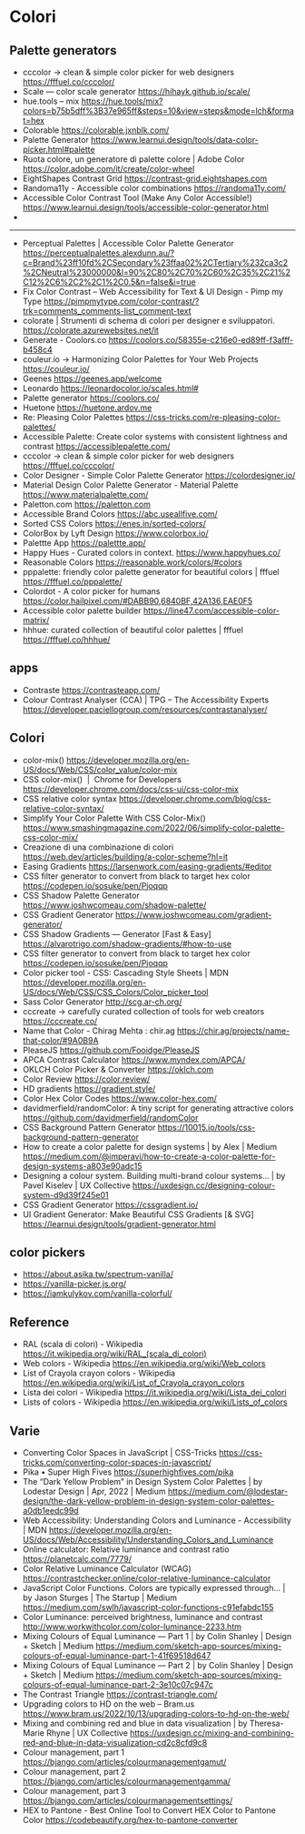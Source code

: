 # Colori


## Palette generators
* cccolor → clean & simple color picker for web designers <https://fffuel.co/cccolor/>
* Scale — color scale generator <https://hihayk.github.io/scale/>
* hue.tools – mix <https://hue.tools/mix?colors=b75b5dff%3B37e965ff&steps=10&view=steps&mode=lch&format=hex>
* Colorable <https://colorable.jxnblk.com/>
* Palette Generator <https://www.learnui.design/tools/data-color-picker.html#palette>
* Ruota colore, un generatore di palette colore | Adobe Color <https://color.adobe.com/it/create/color-wheel>
* EightShapes Contrast Grid <https://contrast-grid.eightshapes.com>
* Randoma11y - Accessible color combinations <https://randoma11y.com/>
* Accessible Color Contrast Tool (Make Any Color Accessible!) <https://www.learnui.design/tools/accessible-color-generator.html>
* 
---

* Perceptual Palettes | Accessible Color Palette Generator <https://perceptualpalettes.alexdunn.au/?c=Brand%23ff10fd%2CSecondary%23ffaa02%2CTertiary%232ca3c2%2CNeutral%23000000&l=90%2C80%2C70%2C60%2C35%2C21%2C12%2C6%2C2%2C1%2C0.5&n=false&i=true>
* Fix Color Contrast – Web Accessibility for Text & UI Design - Pimp my Type <https://pimpmytype.com/color-contrast/?trk=comments_comments-list_comment-text>
* colorate | Strumenti di schema di colori per designer e sviluppatori. <https://colorate.azurewebsites.net/it>
* Generate - Coolors.co <https://coolors.co/58355e-c216e0-ed89ff-f3afff-b458c4>
* couleur.io → Harmonizing Color Palettes for Your Web Projects <https://couleur.io/>
* Geenes <https://geenes.app/welcome>
* Leonardo <https://leonardocolor.io/scales.html#>
* Palette generator <https://coolors.co/> 
* Huetone <https://huetone.ardov.me>
* Re: Pleasing Color Palettes <https://css-tricks.com/re-pleasing-color-palettes/>
* Accessible Palette: Create color systems with consistent lightness and contrast <https://accessiblepalette.com/>
* cccolor → clean & simple color picker for web designers <https://fffuel.co/cccolor/>
* Color Designer - Simple Color Palette Generator <https://colordesigner.io/>
* Material Design Color Palette Generator - Material Palette <https://www.materialpalette.com/>
* Paletton.com <https://paletton.com> 
* Accessible Brand Colors <https://abc.useallfive.com/>
* Sorted CSS Colors <https://enes.in/sorted-colors/>
* ColorBox by Lyft Design <https://www.colorbox.io/>
* Palettte App <https://palettte.app/>
* Happy Hues - Curated colors in context. <https://www.happyhues.co/>
* Reasonable Colors <https://reasonable.work/colors/#colors>
* pppalette: friendly color palette generator for beautiful colors | fffuel <https://fffuel.co/pppalette/>
* Colordot - A color picker for humans <https://color.hailpixel.com/#DABB90,6840BF,42A136,EAE0F5>
* Accessible color palette builder <https://line47.com/accessible-color-matrix/>
* hhhue: curated collection of beautiful color palettes | fffuel <https://fffuel.co/hhhue/>


## apps

* Contraste <https://contrasteapp.com/>
* Colour Contrast Analyser (CCA) | TPG – The Accessibility Experts <https://developer.paciellogroup.com/resources/contrastanalyser/>


## Colori
* color-mix() <https://developer.mozilla.org/en-US/docs/Web/CSS/color_value/color-mix>
* CSS color-mix()  |  Chrome for Developers <https://developer.chrome.com/docs/css-ui/css-color-mix>
* CSS relative color syntax <https://developer.chrome.com/blog/css-relative-color-syntax/>
* Simplify Your Color Palette With CSS Color-Mix() <https://www.smashingmagazine.com/2022/06/simplify-color-palette-css-color-mix/>
* Creazione di una combinazione di colori <https://web.dev/articles/building/a-color-scheme?hl=it>
* Easing Gradients <https://larsenwork.com/easing-gradients/#editor>
* CSS filter generator to convert from black to target hex color <https://codepen.io/sosuke/pen/Pjoqqp> 
* CSS Shadow Palette Generator <https://www.joshwcomeau.com/shadow-palette/>
* CSS Gradient Generator <https://www.joshwcomeau.com/gradient-generator/>
* CSS Shadow Gradients — Generator [Fast & Easy] <https://alvarotrigo.com/shadow-gradients/#how-to-use>
* CSS filter generator to convert from black to target hex color <https://codepen.io/sosuke/pen/Pjoqqp>
* Color picker tool - CSS: Cascading Style Sheets | MDN <https://developer.mozilla.org/en-US/docs/Web/CSS/CSS_Colors/Color_picker_tool>
* Sass Color Generator <http://scg.ar-ch.org/>
* cccreate → carefully curated collection of tools for web creators <https://cccreate.co/>
* Name that Color - Chirag Mehta : chir.ag <https://chir.ag/projects/name-that-color/#9A0B9A>
* PleaseJS <https://github.com/Fooidge/PleaseJS>
* APCA Contrast Calculator <https://www.myndex.com/APCA/>
* OKLCH Color Picker & Converter <https://oklch.com>
* Color Review <https://color.review/>
* HD gradients <https://gradient.style/>
* Color Hex Color Codes <https://www.color-hex.com/>
* davidmerfield/randomColor: A tiny script for generating attractive colors <https://github.com/davidmerfield/randomColor>
* CSS Background Pattern Generator <https://10015.io/tools/css-background-pattern-generator> 
* How to create a color palette for design systems | by Alex | Medium <https://medium.com/@imperavi/how-to-create-a-color-palette-for-design-systems-a803e90adc15>
* Designing a colour system. Building multi-brand colour systems… | by Pavel Kiselev | UX Collective <https://uxdesign.cc/designing-colour-system-d9d39f245e01>
* CSS Gradient Generator <https://cssgradient.io/>
* UI Gradient Generator: Make Beautiful CSS Gradients [& SVG] <https://learnui.design/tools/gradient-generator.html>


## color pickers
* https://about.asika.tw/spectrum-vanilla/
* https://vanilla-picker.js.org/
* https://iamkulykov.com/vanilla-colorful/


## Reference
* RAL (scala di colori) - Wikipedia <https://it.wikipedia.org/wiki/RAL_(scala_di_colori)>
* Web colors - Wikipedia <https://en.wikipedia.org/wiki/Web_colors>
* List of Crayola crayon colors - Wikipedia <https://en.wikipedia.org/wiki/List_of_Crayola_crayon_colors>
* Lista dei colori - Wikipedia <https://it.wikipedia.org/wiki/Lista_dei_colori>
* Lists of colors - Wikipedia <https://en.wikipedia.org/wiki/Lists_of_colors>

## Varie
* Converting Color Spaces in JavaScript | CSS-Tricks <https://css-tricks.com/converting-color-spaces-in-javascript/>
* Pika • Super High Fives <https://superhighfives.com/pika>
* The “Dark Yellow Problem” in Design System Color Palettes | by Lodestar Design | Apr, 2022 | Medium <https://medium.com/@lodestar-design/the-dark-yellow-problem-in-design-system-color-palettes-a0db1eedc99d>
* Web Accessibility: Understanding Colors and Luminance - Accessibility | MDN <https://developer.mozilla.org/en-US/docs/Web/Accessibility/Understanding_Colors_and_Luminance>
* Online calculator: Relative luminance and contrast ratio <https://planetcalc.com/7779/>
* Color Relative Luminance Calculator (WCAG) <https://contrastchecker.online/color-relative-luminance-calculator>
* JavaScript Color Functions. Colors are typically expressed through… | by Jason Sturges | The Startup | Medium <https://medium.com/swlh/javascript-color-functions-c91efabdc155>
* Color Luminance: perceived brightness, luminance and contrast <http://www.workwithcolor.com/color-luminance-2233.htm>
* Mixing Colours of Equal Luminance — Part 1 | by Colin Shanley | Design + Sketch | Medium <https://medium.com/sketch-app-sources/mixing-colours-of-equal-luminance-part-1-41f69518d647>
* Mixing Colours of Equal Luminance — Part 2 | by Colin Shanley | Design + Sketch | Medium <https://medium.com/sketch-app-sources/mixing-colours-of-equal-luminance-part-2-3e10c07c947c>
* The Contrast Triangle <https://contrast-triangle.com/>
* Upgrading colors to HD on the web – Bram.us <https://www.bram.us/2022/10/13/upgrading-colors-to-hd-on-the-web/>
* Mixing and combining red and blue in data visualization | by Theresa-Marie Rhyne | UX Collective <https://uxdesign.cc/mixing-and-combining-red-and-blue-in-data-visualization-cd2c8cfd9c8>
* Colour management, part 1 <https://bjango.com/articles/colourmanagementgamut/>
* Colour management, part 2 <https://bjango.com/articles/colourmanagementgamma/>
* Colour management, part 3 <https://bjango.com/articles/colourmanagementsettings/>
* HEX to Pantone - Best Online Tool to Convert HEX Color to Pantone Color <https://codebeautify.org/hex-to-pantone-converter>


